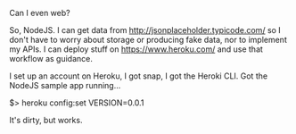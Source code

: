 
Can I even web?

So, NodeJS. I can get data from http://jsonplaceholder.typicode.com/ so I don't
have to worry about storage or producing fake data, nor to implement my APIs. I
can deploy stuff on https://www.heroku.com/ and use that workflow as guidance.

I set up an account on Heroku, I got snap, I got the Heroki CLI. Got the NodeJS
sample app running…

 $> heroku config:set VERSION=0.0.1

It's dirty, but works.

